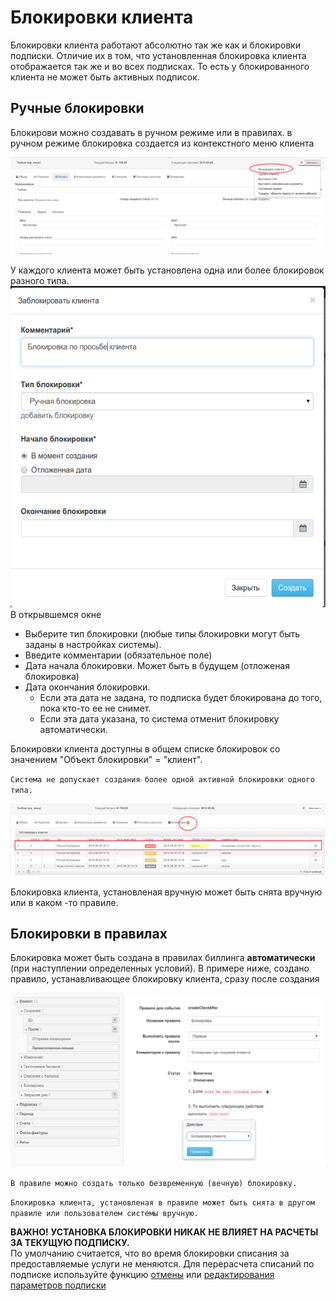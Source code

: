 # Блокировки клиента

Блокировки клиента работают абсолютно так же как и блокировки подписки. Отличие их в том, что установленная блокировка клиента отображается так же и во всех подписках. То есть у блокированного клиента не может быть активных подписок.

## Ручные блокировки

Блокирови можно создавать в ручном режиме или в правилах. в ручном режиме блокировка создается из контекстного меню клиента

![&#x41C;&#x435;&#x43D;&#x44E; &#x431;&#x43B;&#x43E;&#x43A;&#x438;&#x440;&#x43E;&#x432;&#x43A;&#x438; &#x43A;&#x43B;&#x438;&#x435;&#x43D;&#x442;&#x430;](../assets/block-client-1.png)

У каждого клиента может быть установлена одна или более блокировок разного типа. ![&#x411;&#x43B;&#x43E;&#x43A;&#x438;&#x440;&#x43E;&#x432;&#x43A;&#x430; &#x43A;&#x43B;&#x438;&#x435;&#x43D;&#x442;&#x430;](../assets/block-client-2.png) В открывшемся окне

* Выберите тип блокировки \(любые типы блокировки могут быть заданы в настройках системы\).
* Введите комментарии \(обязательное поле\)
* Дата начала блокировки. Может быть в будущем \(отложеная блокировка\)
* Дата окончания блокировки. 
  * Если эта дата не задана, то подписка будет блокирована до того, пока кто-то ее не снимет. 
  * Если эта дата указана, то система отменит блокировку автоматически.

Блокировки клиента доступны в общем списке блокировок со значением "Объект блокировки" = "клиент".

`Система не допускает создания более одной активной блокировки одного типа.`

![&#x411;&#x43B;&#x43E;&#x43A;&#x438;&#x440;&#x43E;&#x432;&#x43A;&#x430; &#x43A;&#x43B;&#x438;&#x435;&#x43D;&#x442;&#x430;](../assets/block-client-3.png)

Блокировка клиента, установленая вручную может быть снята вручную или в каком -то правиле.

## Блокировки в правилах

Блокировка может быть создана в правилах биллинга **автоматически** \(при наступлении определенных условий\). В примере ниже, создано правило, устанавливающее блокировку клиента, сразу после создания

![&#x411;&#x43B;&#x43E;&#x43A;&#x438;&#x440;&#x43E;&#x432;&#x43A;&#x430; &#x432; &#x43F;&#x440;&#x430;&#x432;&#x438;&#x43B;&#x430;&#x445;](../assets/block-client-4.png)

`В правиле можно создать только безвременную (вечную) блокировку.`

`Блокировка клиента, установленая в правиле может быть снята в другом правиле или пользователем системы вручную.`

**ВАЖНО!**  **УСТАНОВКА БЛОКИРОВКИ НИКАК НЕ ВЛИЯЕТ НА РАСЧЕТЫ ЗА ТЕКУЩУЮ ПОДПИСКУ.**   
По умолчанию считается, что во время блокировки списания за предоставляемые услуги не меняются. Для перерасчета списаний по подписке используйте функцию [отмены](../deistviya_s_aktivnimi_podpiskami/subscription_cancellation.md) или [редактирования параметров подписки](../deistviya_s_aktivnimi_podpiskami/)


